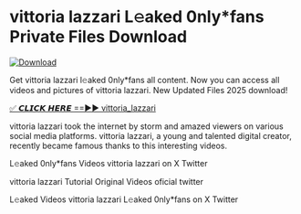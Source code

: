 # vittoria lazzari L𝚎aked 0nly*fans Private Files Download

[![Download](https://i.imgur.com/PoXn3jX.png)](https://mediafirer.com/vittoria+lazzari)

Get vittoria lazzari l𝚎aked 0nly*fans all content. Now you can access all videos and pictures of vittoria lazzari. New Updated Files 2025 download!

[✅ 𝘾𝙇𝙄𝘾𝙆 𝙃𝙀𝙍𝙀 ==►► vittoria_lazzari](https://mediafirer.com/vittoria+lazzari)

vittoria lazzari took the internet by storm and amazed viewers on various social media platforms. vittoria lazzari, a young and talented digital creator, recently became famous thanks to this interesting videos.

L𝚎aked 0nly*fans Videos vittoria lazzari on X Twitter

vittoria lazzari Tutorial Original Videos oficial twitter

L𝚎aked Videos vittoria lazzari L𝚎aked 0nly*fans on X Twitter